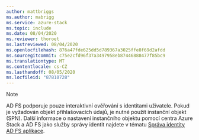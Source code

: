 ```yaml
---
author: mattbriggs
ms.author: mabrigg
ms.service: azure-stack
ms.topic: include
ms.date: 08/04/2020
ms.reviewer: thoroet
ms.lastreviewed: 08/04/2020
ms.openlocfilehash: 876a47fde625dd5d789367a3025ffe8f69d2afdd
ms.sourcegitcommit: c75e2cfd96f37a3497958eb87446888477f85bc9
ms.translationtype: MT
ms.contentlocale: cs-CZ
ms.lasthandoff: 08/05/2020
ms.locfileid: "87810728"
---
```

> [!Note]  
> AD FS podporuje pouze interaktivní ověřování s identitami uživatele. Pokud je vyžadován objekt přihlašovacích údajů, je nutné použít instanční objekt (SPN). Další informace o nastavení instančního objektu pomocí centra Azure Stack a AD FS jako služby správy identit najdete v tématu [Správa identity AD FS aplikace](../operator/azure-stack-create-service-principals.md#manage-an-ad-fs-app-identity).